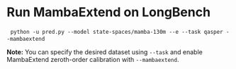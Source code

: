 # Run MambaExtend on LongBench
<pre> <code>python -u pred.py --model state-spaces/mamba-130m --e --task qasper --mambaextend </code> </pre>

**Note:** You can specify the desired dataset using `--task` and enable MambaExtend zeroth-order calibration with `--mambaextend`.
